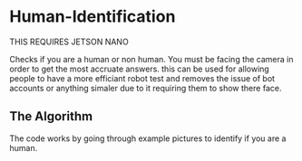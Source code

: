 # Human-Identification

THIS REQUIRES JETSON NANO



Checks if you are a human or non human. 
You must be facing the camera in order to get the most accruate answers. this can be used for allowing people to have a more efficiant robot test and removes the issue of bot accounts or anything simaler due to it requiring them to show there face.


## The Algorithm

The code works by going through example pictures to identify if you are a human. 

